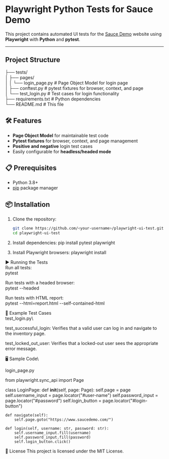 # Playwright Python Tests for Sauce Demo

This project contains automated UI tests for the [Sauce Demo](https://www.saucedemo.com) website using **Playwright** with **Python** and **pytest**.

---

## Project Structure

├── tests/\
│ ├── pages/\
│ │ └── login_page.py # Page Object Model for login page\
│ ├── conftest.py # pytest fixtures for browser, context, and page\
│ └── test_login.py # Test cases for login functionality\
├── requirements.txt # Python dependencies\
└── README.md # This file


## 🛠 Features

- **Page Object Model** for maintainable test code
- **Pytest fixtures** for browser, context, and page management
- **Positive and negative** login test cases
- Easily configurable for **headless/headed mode**

## 📋 Prerequisites

- Python 3.8+
- [pip](https://pip.pypa.io/en/stable/installation/) package manager

## 📦 Installation

1. Clone the repository:
   ```bash
   git clone https://github.com/<your-username>/playwright-ui-test.git
   cd playwright-ui-test

2. Install dependencies:
   pip install pytest playwright

3. Install Playwright browsers:
   playwright install

▶ Running the Tests\
Run all tests:\
pytest

Run tests with a headed browser:\
pytest --headed

Run tests with HTML report:\
pytest --html=report.html --self-contained-html

📂 Example Test Cases\
test_login.py\

test_successful_login: Verifies that a valid user can log in and navigate to the inventory page.

test_locked_out_user: Verifies that a locked-out user sees the appropriate error message.

🖥 Sample Code\

login_page.py

from playwright.sync_api import Page

class LoginPage:
    def __init__(self, page: Page):
        self.page = page
        self.username_input = page.locator("#user-name")
        self.password_input = page.locator("#password")
        self.login_button = page.locator("#login-button")

    def navigate(self):
        self.page.goto("https://www.saucedemo.com/")

    def login(self, username: str, password: str):
        self.username_input.fill(username)
        self.password_input.fill(password)
        self.login_button.click()


📜 License
This project is licensed under the MIT License.